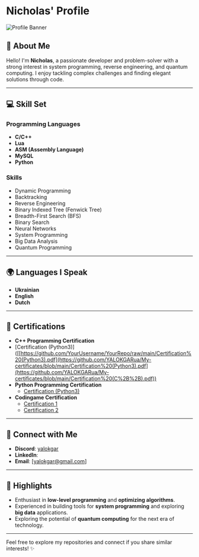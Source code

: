 # Nicholas' Profile

![Profile Banner](https://via.placeholder.com/800x200?text=Welcome+to+My+Profile)

## 👋 About Me  
Hello! I'm **Nicholas**, a passionate developer and problem-solver with a strong interest in system programming, reverse engineering, and quantum computing. I enjoy tackling complex challenges and finding elegant solutions through code.

---

## 💻 Skill Set  

### Programming Languages  
- **C/C++**  
- **Lua**  
- **ASM (Assembly Language)**  
- **MySQL**  
- **Python**  

### Skills  
- Dynamic Programming  
- Backtracking  
- Reverse Engineering  
- Binary Indexed Tree (Fenwick Tree)  
- Breadth-First Search (BFS)  
- Binary Search  
- Neural Networks  
- System Programming  
- Big Data Analysis  
- Quantum Programming  

---

## 🌍 Languages I Speak  
- **Ukrainian**  
- **English**  
- **Dutch**

---

## 📜 Certifications  
- **C++ Programming Certification**
-  [Certification (Python3)]([[https://github.com/YourUsername/YourRepo/raw/main/Certification%20(Python3).pdf](https://github.com/YALOKGARua/My-certificates/blob/main/Certification%20(Python3).pdf](https://github.com/YALOKGARua/My-certificates/blob/main/Certification%20(C%2B%2B).pdf))
- **Python Programming Certification**  
  - [Certification (Python3)]([https://github.com/YourUsername/YourRepo/raw/main/Certification%20(Python3).pdf](https://github.com/YALOKGARua/My-certificates/blob/main/Certification%20(Python3).pdf))
- **Codingame Certification**  
  - [Certification 1](https://www.codingame.com/certification/IU3cs0eHwj4OAuelIXqx6Q)
  - [Certification 2](https://www.codingame.com/certification/y2r62YZM71kl7aK_BWi-cQ)

---

## 📡 Connect with Me  
- **Discord**: [yalokgar](#)
- **LinkedIn**: [](#)
- **Email**: [yalokgar@gmail.com]

---

## 🚀 Highlights  
- Enthusiast in **low-level programming** and **optimizing algorithms**.  
- Experienced in building tools for **system programming** and exploring **big data** applications.  
- Exploring the potential of **quantum computing** for the next era of technology.  

---

Feel free to explore my repositories and connect if you share similar interests! ✨
